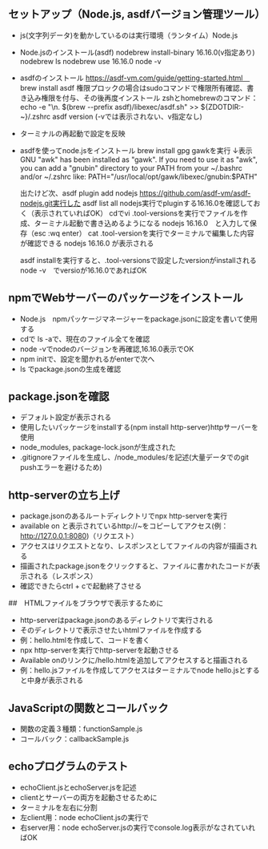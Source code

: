 ## セットアップ（Node.js, asdfバージョン管理ツール）

- js(文字列データ)を動かしているのは実行環境（ランタイム）Node.js

- Node.jsのインストール(asdf)
    nodebrew install-binary 16.16.0(v指定あり)
    nodebrew ls
    nodebrew use 16.16.0
    node -v

- asdfのインストール
    https://asdf-vm.com/guide/getting-started.html　
    brew install asdf
    権限プロックの場合はsudoコマンドで権限所有確認、書き込み権限を付与、その後再度インストール
    zshとhomebrewのコマンド：echo -e "\n. $(brew --prefix asdf)/libexec/asdf.sh" >> ${ZDOTDIR:-~}/.zshrc
    asdf version (-vでは表示されない、v指定なし)
    
- ターミナルの再起動で設定を反映

- asdfを使ってnode.jsをインストール
    brew install gpg gawkを実行
    ↓表示
    GNU "awk" has been installed as "gawk".
    If you need to use it as "awk", you can add a "gnubin" directory
    to your PATH from your ~/.bashrc and/or ~/.zshrc like:
    PATH="/usr/local/opt/gawk/libexec/gnubin:$PATH"

    出たけど次、asdf plugin add nodejs https://github.com/asdf-vm/asdf-nodejs.git実行した
    asdf list all nodejs実行でpluginする16.16.0を確認しておく（表示されていればOK）
    cdでvi .tool-versionsを実行でファイルを作成、ターミナル起動で書き込めるようになる
        nodejs 16.16.0　と入力して保存（esc :wq enter）
    cat .tool-versionを実行でターミナルで編集した内容が確認できる
        nodejs 16.16.0 が表示される

    asdf installを実行すると、.tool-versionsで設定したversionがinstallされる
    node -v　でversioが16.16.0であればOK

## npmでWebサーバーのパッケージをインストール
- Node.js　npmパッケージマネージャーをpackage.jsonに設定を書いて使用する
- cdで ls -aで、現在のファイル全てを確認
- node -vでnodeのバージョンを再確認,16.16.0表示でOK
- npm initで、設定を聞かれるがenterで次へ
- ls でpackage.jsonの生成を確認

## package.jsonを確認
- デフォルト設定が表示される
- 使用したいパッケージをinstallする(npm install http-server)httpサーバーを使用
- node_modules, package-lock.jsonが生成された
- .gitignoreファイルを生成し、/node_modules/を記述(大量データでのgit pushエラーを避けるため)

## http-serverの立ち上げ
- package.jsonのあるルートディレクトリでnpx http-serverを実行
- available on と表示されているhttp://~をコピーしてアクセス(例：http://127.0.0.1:8080)（リクエスト）
- アクセスはリクエストとなり、レスポンスとしてファイルの内容が描画される
- 描画されたpackage.jsonをクリックすると、ファイルに書かれたコードが表示される（レスポンス）
- 確認できたらctrl + cで起動終了させる

##　HTMLファイルをブラウザで表示するために
- http-serverはpackage.jsonのあるディレクトリで実行される
- そのディレクトリで表示させたいhtmlファイルを作成する
- 例：hello.htmlを作成して、コードを書く
- npx http-serverを実行でhttp-serverを起動させる
- Available onのリンクに/hello.htmlを追加してアクセスすると描画される
- 例：hello.jsファイルを作成してアクセスはターミナルでnode hello.jsとすると中身が表示される

## JavaScriptの関数とコールバック
- 関数の定義３種類：functionSample.js
- コールバック：callbackSample.js

## echoプログラムのテスト
- echoClient.jsとechoServer.jsを記述
- clientとサーバーの両方を起動させるために
- ターミナルを左右に分割
- 左client用：node echoClient.jsの実行で
- 右server用：node echoServer.jsの実行でconsole.log表示がなされていればOK


